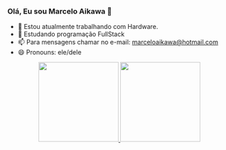 ### Olá, Eu sou Marcelo Aikawa 👋


- 🔭 Estou atualmente trabalhando com Hardware.
- 🌱 Estudando programação FullStack
- 📫 Para mensagens chamar no e-mail: marceloaikawa@hotmail.com
- 😄 Pronouns: ele/dele

<div align="center">
  <a href="https://github.com/aikawamarcelo">
  <img height="180em" src="https://github-readme-stats.vercel.app/api?username=aikawamarcelo&show_icons=true&theme=dracula&include_all_commits=true&count_private=true"/>
  <img height="180em" src="https://github-readme-stats.vercel.app/api/top-langs/?username=aikawamarcelo&layout=compact&langs_count=7&theme=dracula"/>
</div>
